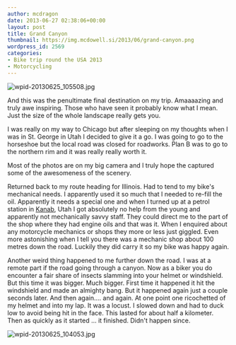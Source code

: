 ```yaml
---
author: mcdragon
date: 2013-06-27 02:38:06+00:00
layout: post
title: Grand Canyon
thumbnail: https://img.mcdowell.si/2013/06/grand-canyon.png
wordpress_id: 2569
categories:
- Bike trip round the USA 2013
- Motorcycling
---
```




![wpid-20130625_105508.jpg](https://img.mcdowell.si/2013/06/wpid-20130625_105508-1.jpg)

And this was the penultimate final destination on my trip. Amaaaazing and truly awe inspiring. Those who have seen it probably know what I mean. Just the size of the whole landscape really gets you.

I was really on my way to Chicago but after sleeping on my thoughts when I was in St. George in Utah I decided to give it a go. I was going to go to the horseshoe but the local road was closed for roadworks. Plan B was to go to the northern rim and it was really really worth it.

Most of the photos are on my big camera and I truly hope the captured some of the awesomeness of the scenery.

Returned back to my route heading for Illinois. Had to tend to my bike's mechanical needs. I apparently used it so much that I needed to re-fill the oil. Apparently it needs a special one and when I turned up at a petrol station in [Kanab](https://en.wikipedia.org/wiki/Kanab,_Utah), Utah I got absolutely no help from the young and apparently not mechanically savvy staff. They could direct me to the part of the shop where they had engine oils and that was it. When I enquired about any motorcycle mechanics or shops they more or less just giggled. Even more astonishing when I tell you there was a mechanic shop about 100 metres down the road. Luckily they did carry it so my bike was happy again.

Another weird thing happened to me further down the road. I was at a remote part if the road going through a canyon. Now as a biker you do encounter a fair share of insects slamming into your helmet or windshield. But this time it was bigger. Much bigger. First time it happened it hit the windshield and made an almighty bang. But it happened again just a couple seconds later. And then again.... and again. At one point one ricochetted of my helmet and into my lap. It was a locust. I slowed down and had to duck low to avoid being hit in the face. This lasted for about half a kilometer. Then as quickly as it started ... it finished. Didn't happen since.

![wpid-20130625_104053.jpg](https://img.mcdowell.si/2013/06/wpid-20130625_104053-1.jpg)
